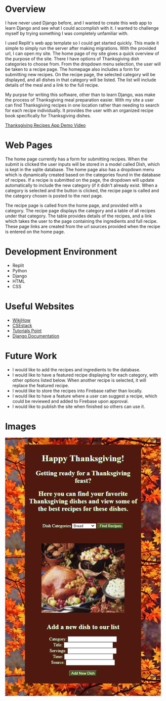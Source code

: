 # Overview

I have never used Django before, and I wanted to create this web app to learn Django and see what I could accomplish with it. I wanted to challenge myself by trying something I was completely unfamiliar with.

I used Replit's web app template so I could get started quickly. This made it simple to simply run the server after making migrations. With the provided url, I can open my site. The home page of my site gives a quick overview of the purpose of the site. There I have options of Thanksgiving dish categories to choose from. From the dropdown menu selection, the user will be taken to a recipe page. The homepage also includes a form for submitting new recipes. On the recipe page, the selected category will be displayed, and all dishes in that category will be listed. The list will include details of the meal and a link to the full recipe.

My purpse for writing this software, other than to learn Django, was make the process of Thanksgiving meal preparation easier. With my site a user can find Thanksgiving recipes in one location rather than needing to search for each recipe individually. It provides the user with an organized recipe book specifically for Thanksgiving dishes.

[Thanksgiving Recipes App Demo Video](https://youtu.be/GD6GHE4abMU)

# Web Pages

The home page currently has a form for submitting recipes. When the submit is clicked the user inputs will be stored in a model called Dish, which is kept in the sqlite database. The home page also has a dropdown menu which is dynamically created based on the categories found in the database of recipes. If a recipe is submitted on the page, the dropdown will update automatically to include the new category (if it didn't already exist. When a category is selected and the button is clicked, the recipe page is called and the category chosen is posted to the next page.

The recipe page is called from the home page, and provided with a category. The recipe page displays the category and a table of all recipes under that category. The table provides details of the recipes, and a link which takes the user to the page containing the ingredients and full recipe. These page links are created from the url sources provided when the recipe is entered on the home page.

# Development Environment

* Replit
* Python
* Django
* HTML
* CSS

# Useful Websites

* [WikiHow](https://www.wikihow.com/)
* [CSEstack](https://www.csestack.org/django-order-by/#:~:text=Django%20has%20order_by%20method%20to%20sort%20the%20queryset,name%2C%20mobile%20or%20name%29%20to%20sort%20the%20queryset.)
* [Tutorials Point](https://www.tutorialspoint.com/django/index.htm)
* [Django Documentation](https://docs.djangoproject.com/en/3.0/contents/)

# Future Work

* I would like to add the recipes and ingredients to the database.
* I would like to have a featured recipe displaying for each category, with other options listed below. When another recipe is selected, it will replace the featured recipe.
* I would like to store the recipes into Firebase rather than locally.
* I would like to have a feature where a user can suggest a recipe, which could be reviewed and added to Firebase upon approval.
* I would like to publish the site when finished so others can use it.

# Images
![Screenshot](picture.png)
